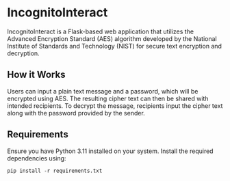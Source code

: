 # IncognitoInteract

IncognitoInteract is a Flask-based web application that utilizes the Advanced Encryption Standard (AES) algorithm developed by the National Institute of Standards and Technology (NIST) for secure text encryption and decryption.

## How it Works

Users can input a plain text message and a password, which will be encrypted using AES. The resulting cipher text can then be shared with intended recipients. To decrypt the message, recipients input the cipher text along with the password provided by the sender.

## Requirements

Ensure you have Python 3.11 installed on your system. Install the required dependencies using:

` pip install -r requirements.txt `
